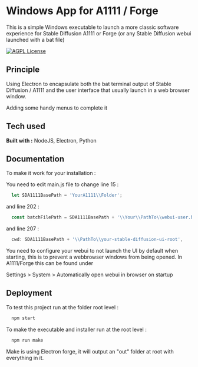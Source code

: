 
# Windows App for A1111 / Forge

This is a simple Windows executable to launch a more classic software experience for Stable Diffusion A1111 or Forge (or any Stable Diffusion webui launched with a bat file)

[![AGPL License](https://img.shields.io/badge/License-AGPL-blue.svg)](http://www.gnu.org/licenses/agpl-3.0)


## Principle

Using Electron to encapsulate both the bat terminal output of Stable Diffusion / A1111 and the user interface that usually launch in a web browser window.

Adding some handy menus to complete it
## Tech used

**Built with :** NodeJS, Electron, Python


## Documentation
To make it work for your installation : 

You need to edit main.js file to change line 15 :

```javascript
  let SDA1111BasePath = 'YourA1111\\Folder';
```
and line 202 : 

```javascript
  const batchFilePath = SDA1111BasePath + '\\Your\\PathTo\\webui-user.bat';
```
and line 207 :

```javascript
  cwd: SDA1111BasePath + '\\PathTo\\your-stable-diffusion-ui-root',
```
You need to configure your webui to not launch the UI by default when starting, this is to prevent a webbrowser windows from being opened.
In A1111/Forge this can be found under 

Settings > System > Automatically open webui in browser on startup


## Deployment

To test this project run at the folder root level :

```bash
  npm start
```

To make the executable and installer run at the root level :

```bash
  npm run make
```
Make is using Electron forge, it will output an "out" folder at root with everything in it.